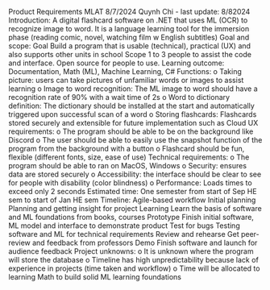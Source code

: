 Product Requirements
MLAT
8/7/2024 Quynh Chi - last update: 8/82024
Introduction:
A digital flashcard software on .NET that uses ML (OCR) to recognize image to word. It is a language learning tool for the immersion phase (reading comic, novel, watching film w English subtitles)
Goal and scope:
Goal	Build a program that is usable (technical), practical (UX) and also supports other units in school
Scope
	1 to 3 people to assist the code and interface. Open source for people to use.
Learning outcome:
Documentation, Math (ML), Machine Learning, C#
Functions:
o	Taking picture: users can take pictures of unfamiliar words or images to assist learning
o	Image to word recognition: The ML image to word should have a recognition rate of 90% with a wait time of 2s
o	Word to dictionary definition: The dictionary should be installed at the start and automatically triggered upon successful scan of a word
o	Storing flashcards: Flashcards stored securely and extensible for future implementation such as Cloud
UX requirements:
o	The program should be able to be on the background like Discord
o	The user should be able to easily use the snapshot function of the program from the background with a button
o	Flashcard should be fun, flexible (different fonts, size, ease of use)
Technical requirements:
o	The program should be able to ran on MacOS, Windows
o	Security: ensures data are stored securely
o	Accessibility: the interface should be clear to see for people with disability (color blindness)
o	Performance: Loads times to exceed only 2 seconds
Estimated time:
One semester from start of Sep HE sem to start of Jan HE sem
Timeline: Agile-based workflow
Initial planning	Planning and getting insight for project
Learning	Learn the basis of software and ML foundations from books, courses
Prototype	Finish initial software, ML model and interface to demonstrate product
Test for bugs	Testing software and ML for technical requirements 
Review and rehearse	Get peer-review and feedback from professors
Demo	Finish software and launch for audience feedback
Project unknowns:
o	It is unknown where the program will store the database
o	Timeline has high unpredictability because lack of experience in projects (time taken and workflow)
o	Time will be allocated to learning Math to build solid ML learning foundations
